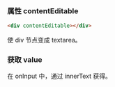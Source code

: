 ### 属性 contentEditable

```html
<div contentEditable></div>
```

使 div 节点变成 textarea。

### 获取 value

在 onInput 中，通过 innerText 获得。
